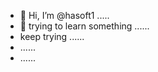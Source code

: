 - 👋 Hi, I’m @hasoft1 .....
- 👀 trying to learn something ......
- keep trying ......
- ......
- ......

<!---
hasoft1/hasoft1 is a ✨ special ✨ repository because its `README.md` (this file) appears on your GitHub profile.
You can click the Preview link to take a look at your changes.
--->
